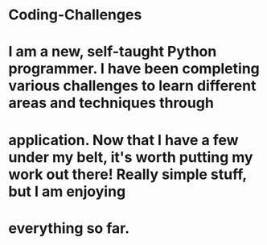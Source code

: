 # Coding-Challenges
# I am a new, self-taught Python programmer.  I have been completing various challenges to learn different areas and techniques through 
# application.  Now that I have a few under my belt, it's worth putting my work out there!  Really simple stuff, but I am enjoying 
# everything so far.
